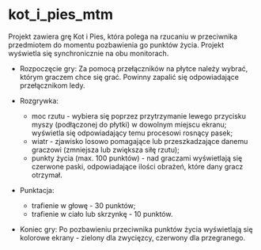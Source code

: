 # kot_i_pies_mtm

Projekt zawiera grę Kot i Pies, która polega na rzucaniu w przeciwnika przedmiotem do momentu pozbawienia go punktów życia. Projekt wyświetla się synchronicznie na obu monitorach.

* Rozpoczęcie gry:
Za pomocą przełączników na płytce należy wybrać, którym graczem chce się grać. Powinny zapalić się odpowiadające przełącznikom ledy.

* Rozgrywka:
	- moc rzutu - wybiera się poprzez przytrzymanie lewego przycisku myszy (podłączonej do płytki) w dowolnym miejscu ekranu; wyświetla się odpowiadający temu procesowi rosnący pasek;
	- wiatr - zjawisko losowo pomagające lub przeszkadzające danemu graczowi (zmniejsza lub zwiększa siłę rzutu);
	- punkty życia (max. 100 punktów) - nad graczami wyświetlają się czerwone paski, odpowiadające ilości obrażeń, które dany gracz otrzymał.

* Punktacja:
	- trafienie w głowę - 30 punktów;
	- trafienie w ciało lub skrzynkę - 10 punktów.

* Koniec gry:
Po pozbawieniu przeciwnika punktów życia wyświetlają się kolorowe ekrany - zielony dla zwycięzcy, czerwony dla przegranego.
